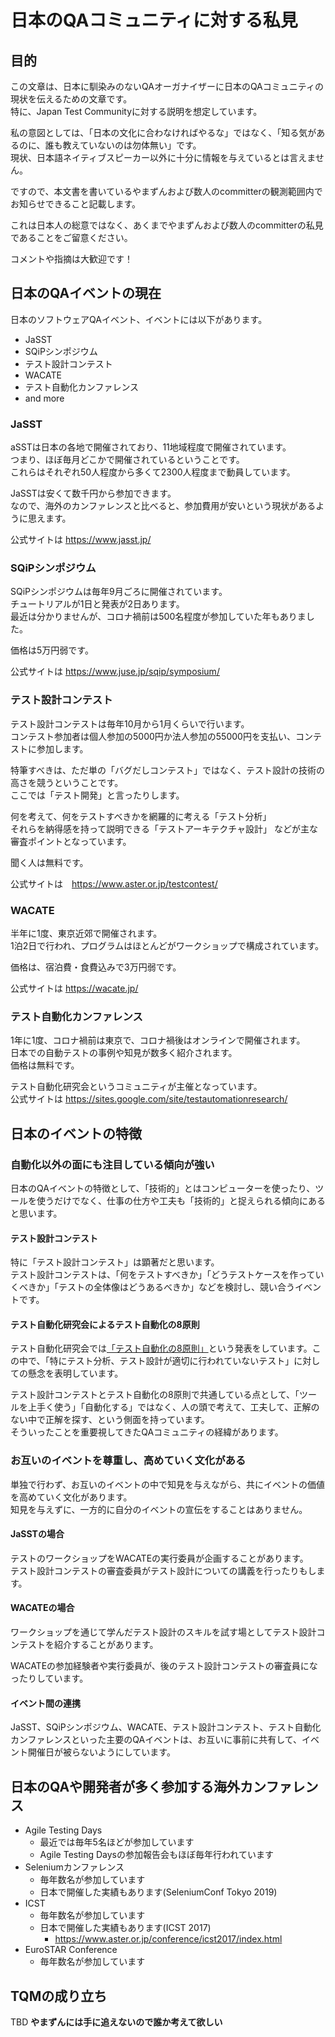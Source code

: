# 日本のQAコミュニティに対する私見

## 目的

この文章は、日本に馴染みのないQAオーガナイザーに日本のQAコミュニティの現状を伝えるための文章です。  
特に、Japan Test Communityに対する説明を想定しています。  

私の意図としては、「日本の文化に合わなければやるな」ではなく、「知る気があるのに、誰も教えていないのは勿体無い」です。  
現状、日本語ネイティブスピーカー以外に十分に情報を与えているとは言えません。  

ですので、本文書を書いているやまずんおよび数人のcommitterの観測範囲内でお知らせできること記載します。  

これは日本人の総意ではなく、あくまでやまずんおよび数人のcommitterの私見であることをご留意ください。  

コメントや指摘は大歓迎です！  

## 日本のQAイベントの現在

日本のソフトウェアQAイベント、イベントには以下があります。

- JaSST
- SQiPシンポジウム
- テスト設計コンテスト
- WACATE
- テスト自動化カンファレンス
- and more

### JaSST

aSSTは日本の各地で開催されており、11地域程度で開催されています。  
つまり、ほぼ毎月どこかで開催されているということです。  
これらはそれぞれ50人程度から多くて2300人程度まで動員しています。  

JaSSTは安くて数千円から参加できます。  
なので、海外のカンファレンスと比べると、参加費用が安いという現状があるように思えます。  

公式サイトは https://www.jasst.jp/  

### SQiPシンポジウム

SQiPシンポジウムは毎年9月ごろに開催されています。  
チュートリアルが1日と発表が2日あります。  
最近は分かりませんが、コロナ禍前は500名程度が参加していた年もありました。  

価格は5万円弱です。  

公式サイトは https://www.juse.jp/sqip/symposium/  

### テスト設計コンテスト

テスト設計コンテストは毎年10月から1月くらいで行います。  
コンテスト参加者は個人参加の5000円か法人参加の55000円を支払い、コンテストに参加します。  

特筆すべきは、ただ単の「バグだしコンテスト」ではなく、テスト設計の技術の高さを競うということです。  
ここでは「テスト開発」と言ったりします。  

何を考えて、何をテストすべきかを網羅的に考える「テスト分析」  
それらを納得感を持って説明できる「テストアーキテクチャ設計」 
などが主な審査ポイントとなっています。   

聞く人は無料です。  

公式サイトは　https://www.aster.or.jp/testcontest/

### WACATE
半年に1度、東京近郊で開催されます。  
1泊2日で行われ、プログラムはほとんどがワークショップで構成されています。  

価格は、宿泊費・食費込みで3万円弱です。  

公式サイトは https://wacate.jp/  

### テスト自動化カンファレンス
1年に1度、コロナ禍前は東京で、コロナ禍後はオンラインで開催されます。  
日本での自動テストの事例や知見が数多く紹介されます。  
価格は無料です。  

テスト自動化研究会というコミュニティが主催となっています。  
公式サイトは https://sites.google.com/site/testautomationresearch/  

## 日本のイベントの特徴

### 自動化以外の面にも注目している傾向が強い
日本のQAイベントの特徴として、「技術的」とはコンピューターを使ったり、ツールを使うだけでなく、仕事の仕方や工夫も「技術的」と捉えられる傾向にあると思います。  

#### テスト設計コンテスト
特に「テスト設計コンテスト」は顕著だと思います。  
テスト設計コンテストは、「何をテストすべきか」「どうテストケースを作っていくべきか」「テストの全体像はどうあるべきか」などを検討し、競い合うイベントです。  

#### テスト自動化研究会によるテスト自動化の8原則
テスト自動化研究会では[「テスト自動化の8原則」](https://sites.google.com/site/testautomationresearch/test_automation_principle)という発表をしています。この中で、「特にテスト分析、テスト設計が適切に行われていないテスト」に対しての懸念を表明しています。  

テスト設計コンテストとテスト自動化の8原則で共通している点として、「ツールを上手く使う」「自動化する」ではなく、人の頭で考えて、工夫して、正解のない中で正解を探す、という側面を持っています。  
そういったことを重要視してきたQAコミュニティの経緯があります。

### お互いのイベントを尊重し、高めていく文化がある
単独で行わず、お互いのイベントの中で知見を与えながら、共にイベントの価値を高めていく文化があります。  
知見を与えずに、一方的に自分のイベントの宣伝をすることはありません。  

#### JaSSTの場合
テストのワークショップをWACATEの実行委員が企画することがあります。  
テスト設計コンテストの審査委員がテスト設計についての講義を行ったりもします。  

#### WACATEの場合
ワークショップを通じて学んだテスト設計のスキルを試す場としてテスト設計コンテストを紹介することがあります。  

WACATEの参加経験者や実行委員が、後のテスト設計コンテストの審査員になったりしています。  

#### イベント間の連携
JaSST、SQiPシンポジウム、WACATE、テスト設計コンテスト、テスト自動化カンファレンスといった主要のQAイベントは、お互いに事前に共有して、イベント開催日が被らないようにしています。  

## 日本のQAや開発者が多く参加する海外カンファレンス
- Agile Testing Days
  - 最近では毎年5名ほどが参加しています
  - Agile Testing Daysの参加報告会もほぼ毎年行われています
- Seleniumカンファレンス
  - 毎年数名が参加しています
  - 日本で開催した実績もあります(SeleniumConf Tokyo 2019)
- ICST
  - 毎年数名が参加しています
  - 日本で開催した実績もあります(ICST 2017)
    - https://www.aster.or.jp/conference/icst2017/index.html
- EuroSTAR Conference
  - 毎年数名が参加しています


## TQMの成り立ち
TBD
**やまずんには手に追えないので誰か考えて欲しい**

